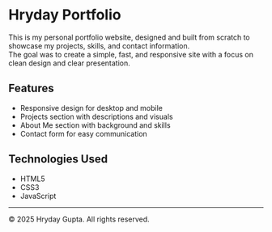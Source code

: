 # Hryday Portfolio

This is my personal portfolio website, designed and built from scratch to showcase my projects, skills, and contact information.  
The goal was to create a simple, fast, and responsive site with a focus on clean design and clear presentation.

## Features
- Responsive design for desktop and mobile
- Projects section with descriptions and visuals
- About Me section with background and skills
- Contact form for easy communication

## Technologies Used
- HTML5
- CSS3
- JavaScript

---

© 2025 Hryday Gupta. All rights reserved.
